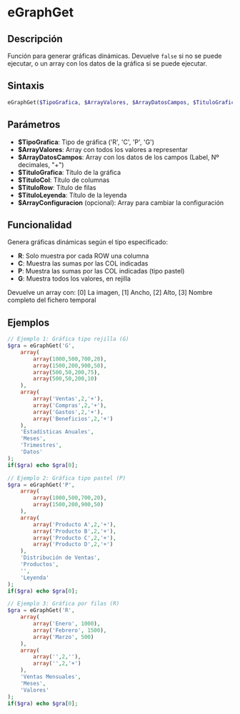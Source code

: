 # eGraphGet

## Descripción
Función para generar gráficas dinámicas. Devuelve `false` si no se puede ejecutar, o un array con los datos de la gráfica si se puede ejecutar.

## Sintaxis
```php
eGraphGet($TipoGrafica, $ArrayValores, $ArrayDatosCampos, $TituloGrafica, $TituloCol, $TituloRow, $TituloLeyenda [, $ArrayConfiguracion])
```

## Parámetros
- **$TipoGrafica**: Tipo de gráfica ('R', 'C', 'P', 'G')
- **$ArrayValores**: Array con todos los valores a representar
- **$ArrayDatosCampos**: Array con los datos de los campos (Label, Nº decimales, "+")
- **$TituloGrafica**: Título de la gráfica
- **$TituloCol**: Título de columnas
- **$TituloRow**: Título de filas
- **$TituloLeyenda**: Título de la leyenda
- **$ArrayConfiguracion** (opcional): Array para cambiar la configuración

## Funcionalidad
Genera gráficas dinámicas según el tipo especificado:
- **R**: Solo muestra por cada ROW una columna
- **C**: Muestra las sumas por las COL indicadas
- **P**: Muestra las sumas por las COL indicadas (tipo pastel)
- **G**: Muestra todos los valores, en rejilla

Devuelve un array con: [0] La imagen, [1] Ancho, [2] Alto, [3] Nombre completo del fichero temporal

## Ejemplos
```php
// Ejemplo 1: Gráfica tipo rejilla (G)
$gra = eGraphGet('G',
    array(
        array(1000,500,700,20),
        array(1500,200,900,50),
        array(500,50,200,75),
        array(500,50,200,10)
    ),
    array(
        array('Ventas',2,'+'),
        array('Compras',2,'+'),
        array('Gastos',2,'+'),
        array('Beneficios',2,'+')
    ),
    'Estadísticas Anuales',
    'Meses',
    'Trimestres',
    'Datos'
);
if($gra) echo $gra[0];

// Ejemplo 2: Gráfica tipo pastel (P)
$gra = eGraphGet('P',
    array(
        array(1000,500,700,20),
        array(1500,200,900,50)
    ),
    array(
        array('Producto A',2,'+'),
        array('Producto B',2,'+'),
        array('Producto C',2,'+'),
        array('Producto D',2,'+')
    ),
    'Distribución de Ventas',
    'Productos',
    '',
    'Leyenda'
);
if($gra) echo $gra[0];

// Ejemplo 3: Gráfica por filas (R)
$gra = eGraphGet('R',
    array(
        array('Enero', 1000),
        array('Febrero', 1500),
        array('Marzo', 500)
    ),
    array(
        array('',2,''),
        array('',2,'+')
    ),
    'Ventas Mensuales',
    'Meses',
    'Valores'
);
if($gra) echo $gra[0];
```